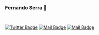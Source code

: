 ### Fernando Serra 👋
<br/>

[![Twitter Badge](https://img.shields.io/badge/-@fernando_Serra-1ca0f1?style=flat&labelColor=1ca0f1&logo=twitter&logoColor=white&link=https://twitter.com/Ipenywis)](https://twitter.com/Fernando_Serra) 
[![Mail Badge](https://img.shields.io/badge/-@fernando.serra.r-c94076?style=flat&labelColor=c94076&logo=instagram&logoColor=white)](https://instagram.com/fernando.serra.r) 
[![Mail Badge](https://img.shields.io/badge/-islempenywis-c0392b?style=flat&labelColor=c0392b&logo=gmail&logoColor=white)](mailto:fernando.serra.r@gmail.com)
<!--
**fernandoserra/fernandoserra** is a ✨ _special_ ✨ repository because its `README.md` (this file) appears on your GitHub profile.

Here are some ideas to get you started:

- 🔭 I’m currently working on ...
- 🌱 I’m currently learning ...
- 👯 I’m looking to collaborate on ...
- 🤔 I’m looking for help with ...
- 💬 Ask me about ...
- 📫 How to reach me: ...
- 😄 Pronouns: ...
- ⚡ Fun fact: ...
-->

